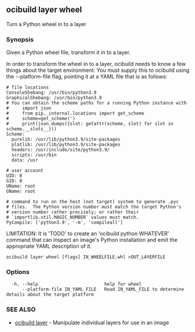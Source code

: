 ## ocibuild layer wheel

Turn a Python wheel in to a layer

### Synopsis

Given a Python wheel file, transform it in to a layer.

In order to transform the wheel in to a layer, ocibuild needs to know a few things about the target environment.  You must supply this to ocibuild using the --platform-file flag, pointing it at a YAML file that is as follows:

    # file locations
    ConsoleShebang: /usr/bin/python3.9
    GraphicalShebang: /usr/bin/python3.9
    # You can obtain the scheme paths for a running Python instance with
    #     import json
    #     from pip._internal.locations import get_scheme
    #     scheme=get_scheme(')
    #     print(json.dumps({slot: getattr(scheme, slot) for slot in scheme.__slots__}))
    Scheme:
      purelib: /usr/lib/python3.9/site-packages
      platlib: /usr/lib/python3.9/site-packages
      headers: /usr/include/site/python3.9/
      scripts: /usr/bin
      data: /usr

    # user account
    UID: 0
    GID: 0
    UName: root
    GName: root

    # command to run on the host (not target) system to generate .pyc
    # files.  The Python version number must match the target Python's
    # version number rather precisely; or rather their
    # `importlib.util.MAGIC_NUMBER` values must match.
    PyCompile: ['python3.9', '-m', 'compileall']

LIMITATION: It is 'TODO' to create an 'ocibuild python WHATEVER' command that can inspect an image's Python installation and emit the appropriate YAML description of it.

```
ocibuild layer wheel [flags] IN_WHEELFILE.whl >OUT_LAYERFILE
```

### Options

```
  -h, --help                         help for wheel
      --platform-file IN_YAML_FILE   Read IN_YAML_FILE to determine details about the target platform
```

### SEE ALSO

* [ocibuild layer](ocibuild_layer.md)	 - Manipulate individual layers for use in an image

